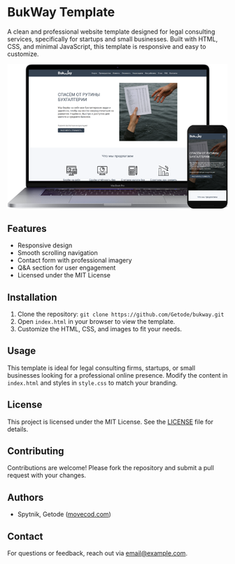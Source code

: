 # BukWay Template

A clean and professional website template designed for legal consulting services, specifically for startups and small businesses. Built with HTML, CSS, and minimal JavaScript, this template is responsive and easy to customize.

![BukWay Template Screenshot](screenshot.png)

## Features
- Responsive design
- Smooth scrolling navigation
- Contact form with professional imagery
- Q&A section for user engagement
- Licensed under the MIT License

## Installation
1. Clone the repository: `git clone https://github.com/Getode/bukway.git`
2. Open `index.html` in your browser to view the template.
3. Customize the HTML, CSS, and images to fit your needs.

## Usage
This template is ideal for legal consulting firms, startups, or small businesses looking for a professional online presence. Modify the content in `index.html` and styles in `style.css` to match your branding.

## License
This project is licensed under the MIT License. See the [LICENSE](LICENSE.txt) file for details.

## Contributing
Contributions are welcome! Please fork the repository and submit a pull request with your changes.

## Authors
- Spytnik, Getode ([movecod.com](https://movecod.com))

## Contact
For questions or feedback, reach out via [email@example.com](mailto:email@example.com).